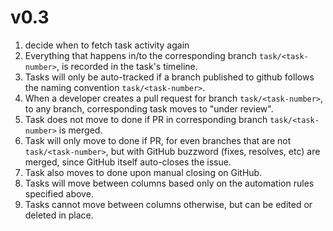 # v0.3

1. decide when to fetch task activity again
2. Everything that happens in/to the corresponding branch `task/<task-number>`, is recorded in the task's timeline.
3. Tasks will only be auto-tracked if a branch published to github follows the naming convention `task/<task-number>`.
4. When a developer creates a pull request for branch `task/<task-number>`, to any branch, corresponding task moves to "under review".
5. Task does not move to done if PR in corresponding branch `task/<task-number>` is merged.
6. Task will only move to done if PR, for even branches that are not `task/<task-number>`, but with GitHub buzzword (fixes, resolves, etc) are merged, since GitHub itself auto-closes the issue.
7. Task also moves to done upon manual closing on GitHub.
8. Tasks will move between columns based only on the automation rules specified above.
9. Tasks cannot move between columns otherwise, but can be edited or deleted in place.
